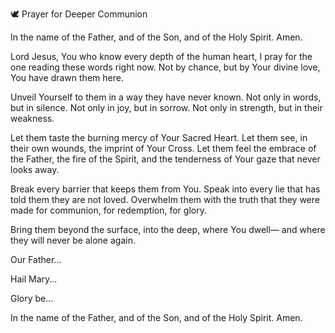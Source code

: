 🕊 Prayer for Deeper Communion

In the name of the Father, and of the Son, and of the Holy Spirit. Amen.

Lord Jesus,
You who know every depth of the human heart,
I pray for the one reading these words right now.
Not by chance, but by Your divine love,
You have drawn them here.

Unveil Yourself to them in a way they have never known.
Not only in words, but in silence.
Not only in joy, but in sorrow.
Not only in strength, but in their weakness.

Let them taste the burning mercy of Your Sacred Heart.
Let them see, in their own wounds, the imprint of Your Cross.
Let them feel the embrace of the Father,
the fire of the Spirit,
and the tenderness of Your gaze that never looks away.

Break every barrier that keeps them from You.
Speak into every lie that has told them they are not loved.
Overwhelm them with the truth that they were made
for communion, for redemption, for glory.

Bring them beyond the surface,
into the deep,
where You dwell—
and where they will never be alone again.

Our Father...

Hail Mary...

Glory be...

In the name of the Father, and of the Son, and of the Holy Spirit. Amen.
